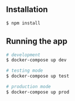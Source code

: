 ## Installation

```bash
$ npm install
```

## Running the app

```bash
# development
$ docker-compose up dev

# testing mode
$ docker-compose up test

# production mode
$ docker-compose up prod
```
